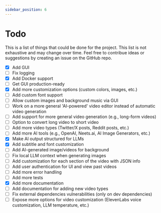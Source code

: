 ```yaml
---
sidebar_position: 6
---
```


# Todo

This is a list of things that could be done for the project. This list is not exhaustive and may change over time. Feel free to contribue ideas or suggestions by creating an issue on the GitHub repo.

- [x] Add GUI
- [ ] Fix logging
- [x] Add Docker support
- [ ] Get GUI production-ready
- [x] Add more customization options (custom colors, images, etc.)
- [ ] Add custom font support
- [ ] Allow custom images and background music via GUI
- [ ] Work on a more general 'AI-powered' video editor instead of automatic video generation
- [ ] Add support for more general video generation (e.g., long-form videos)
- [ ] Option to convert long video to short video
- [ ] Add more video types (Twitter/X posts, Reddit posts, etc.)
- [ ] Add more AI tools (e.g., OpenAI, Neets.ai, AI Image Generators, etc.)
- [x] Make AI output structured for LLMs
- [x] Add subtitle and font customization
- [ ] Add AI-generated image/videos for background
- [ ] Fix local LLM context when generating images
- [ ] Add customization for each section of the video with JSON info
- [ ] Add user authentication for UI and view past videos
- [ ] Add more error handling
- [ ] Add more tests
- [x] Add more documentation
- [ ] Add documentation for adding new video types
- [ ] Fix external dependencies vulnerabilities (only on dev dependencies)
- [ ] Expose more options for video customization (ElevenLabs voice customization, LLM temperature, etc.)
